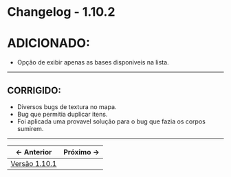 # Changelog - 1.10.2

# **ADICIONADO**:
- Opção de exibir apenas as bases disponiveis na lista.
---
## **CORRIGIDO**:
- Diversos bugs de textura no mapa.
- Bug que permitia duplicar itens.
- Foi aplicada uma provavel solução para o bug que fazia os corpos sumirem.
---

← Anterior             |  Próximo →
:-------------------------:|:-------------------------:
[Versão 1.10.1](https://stoneagemta.com/releases/dayz/1.10.1) |
